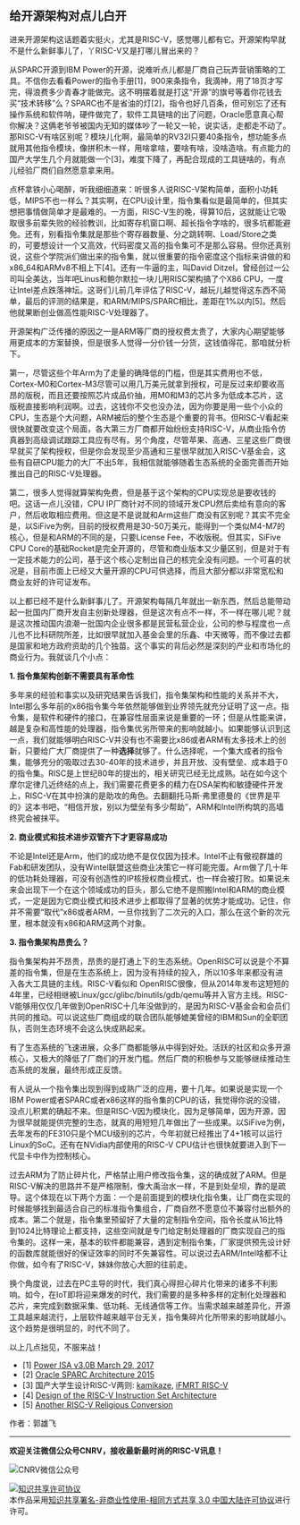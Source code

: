 ## 给开源架构对点儿白开

进来开源架构这话题着实挺火，尤其是RISC-V，感觉哪儿都有它。开源架构早就不是什么新鲜事儿了，丫RISC-V又是打哪儿冒出来的？

从SPARC开源到IBM Power的开源，说难听点儿都是厂商自己玩弄营销策略的工具。不信你去看看Power的指令手册[1]，900来条指令，我滴神，用了18页才写完，得浪费多少青春才能做完。这不明摆着就是打这“开源”的旗号等着你花钱去买“技术转移”么？SPARC也不是省油的灯[2]，指令也好几百条，但可别忘了还有操作系统和软件呐，硬件做完了，软件工具链啥的出了问题，Oracle愿意真心帮你解决？这俩老爷爷被国内无知的媒体吵了一轮又一轮，说实话，走都走不动了。那RISC-V有啥区别呢？模块儿化啊，最简单的RV32I只要40条指令，想功能多点就用其他指令模块，像拼积木一样，用啥拿啥，要啥有啥，没啥造啥。有点能力的国产大学生几个月就能做一个[3]，难度下降了，再配合现成的工具链啥的，有点儿经验厂商们自然愿意拿来用。

点杯拿铁小心喝醉，听我细细道来：听很多人说RISC-V架构简单，面积小功耗低，MIPS不也一样么？其实啊，在CPU设计里，指令集看似是最简单的，但其实想把事情做简单才是最难的。一方面，RISC-V生的晚，得算10后，这就能让它吸取很多前辈失败的经验教训，比如寄存机窗口啊、超长指令字啥的，很多坑都能避免。还有，别看指令集就是那些个寄存器数量、分之跳转啊、Load/Store之类的，可要想设计一个又高效，代码密度又高的指令集可不是那么容易。但你还真别说，这些个学院派们做出来的指令集，就以很重要的指令密度这个指标来讲做的和x86\_64和ARMv8不相上下[4]。还有一牛逼的主，叫David Ditzel，曾经创过一公司叫全美达，当年吧Linus和鲍尔默拉一块儿用RISC架构搞了个X86 CPU，一度让Intel差点跌落神坛。这哥们儿前几年评估了RISC-V，越玩儿越觉得这东西不简单，最后的评测的结果是，和ARM/MIPS/SPARC相比，差距在1%以内[5]。然后他就果断创业做高性能RISC-V处理器了。

开源架构广泛传播的原因之一是ARM等厂商的授权费太贵了，大家内心期望能够用更成本的方案替换，但是很多人觉得一分价钱一分货，这钱值得花，那咱就分析下。

第一，尽管这些个年Arm为了走量的确降低的门槛，但是其实费用也不低，Cortex-M0和Cortex-M3尽管可以用几万美元就拿到授权，可是反过来却要收高昂的版税，而且还要按照芯片成品价抽，用M0和M3的芯片多为低成本芯片，这版税直接影响利润啊。过去，这钱你不交也没办法，因为你要是用一些个小众的CPU，生态是个大问题，ARM被后的整个生态是个重要的背书。但RISC-V看起来很快就要改变这个局面，各大第三方厂商都开始纷纷支持RISC-V，从商业指令仿真器到高级调试跟踪工具应有尽有。另个角度，尽管苹果、高通、三星这些厂商很早就买了架构授权，但是你会发现至少高通和三星很早就加入RISC-V基金会，这些有自研CPU能力的大厂不出5年，我相信就能够随着生态系统的全面完善而开始推出自己的RISC-V处理器。

第二，很多人觉得就算架构免费，但是基于这个架构的CPU实现总是要收钱的吧。这话一点儿没错，CPU IP厂商针对不同的领域开发CPU然后卖给有意向的客户，然后收取相应费用。但这是不是说就和Arm这些厂商没有区别呢？其实不完全是，以SiFive为例，目前的授权费用是30-50万美元，能得到一个类似M4-M7的核心，但是和ARM的不同的是，只要License Fee，不收版税。但其实，SiFive CPU Core的基础Rocket是完全开源的，尽管和商业版本又少量区别，但是对于有一定技术能力的公司，基于这个核心定制出自己的核完全没有问题。一个可喜的状况是，目前市面上已经又大量开源的CPU可供选择，而且大部分都以非常宽松和商业友好的许可证发布。

以上都已经不是什么新鲜事儿了。开源架构每隔几年就出一新东西，然后总能带动起一批国内厂商开发自主创新处理器，但是这次有点不一样，不一样在哪儿呢？就是这次推动国内浪潮一批国内企业很多都是民营私营企业，公司的参与程度也一点儿也不比科研院所差，比如很早就加入基金会里的乐鑫、中天微等，而不像过去都是国家和地方政府资助的几个独苗。这个事实的背后必然是深刻的产业和市场化的商业行为。我就谈几个小点：

**1. 指令集架构创新不需要具有革命性**

多年来的经验和事实以及研究结果告诉我们，指令集架构和性能的关系并不大，Intel那么多年前的x86指令集今年依然能够做到业界领先就充分证明了这一点。指令集，是软件和硬件的接口，在兼容性层面来说是重要的一环；但是从性能来讲，越是复杂和高性能的处理器，指令集优劣所带来的影响就越小。如果能够认识到这一点，我们就能够明白RISC-V并没有也不需要比x86或者ARM有太多技术上的创新，只要给广大厂商提供了一种**选择**就够了。什么选择呢，一个集大成者的指令集，能够充分的吸取过去30-40年的技术进步，并且开放、没有壁垒、成本趋于0的指令集。RISC是上世纪80年的提出的，相关研究已经无比成熟。站在如今这个摩尔定律几近终结的点上，我们需要花费更多的精力在DSA架构和敏捷硬件开发上，RISC-V在其中扮演的是助攻的角色。去翻翻托马斯·弗里德曼的《世界是平的》这本书吧，“相信开放，别以为壁垒有多少帮助”，ARM和Intel所构筑的高墙终究会被抹平。

**2. 商业模式和技术进步双管齐下才更容易成功**

不论是Intel还是Arm，他们的成功绝不是仅仅因为技术。Intel不止有傲视群雄的Fab和研发团队，没有Wintel联盟这些商业决策它一样可能完蛋。Arm做了几十年的低功耗处理器，可没有创造性的IP核授权商业模式，也一样会被打败。如果说未来会出现下一个在这个领域成功的巨头，那么它绝不是照搬Intel和ARM的商业模式，一定是因为它商业模式和技术进步上都取得了显著的优势才能成功。记住，你并不需要“取代”x86或者ARM，一旦你找到了二次元的入口，那么在这个新的次元里，根本就没有x86和ARM这两个对象。

**3. 指令集架构昂贵么？**

指令集架构并不昂贵，昂贵的是打通上下的生态系统。OpenRISC可以说是个不算差的指令集，但是在生态系统上，因为没有持续的投入，所以10多年来都没有进入各大工具链的主线。RISC-V看似和
OpenRISC很像，但从2014年发布这短短的4年里，已经相继被Linux/gcc/glibc/binutils/gdb/qemu等并入官方主线。RISC-V能够用仅仅几年做到OpenRISC十几年没做到的，是因为RISC-V基金会和会员们共同的推动。可以说这些厂商组成的联合团队能够媲美曾经的IBM和Sun的全职团队，否则生态环境不会这么快成熟起来。

有了生态系统的飞速进展，众多厂商都能够从中得到好处。活跃的社区和众多开源核心，又极大的降低了厂商们的开发门槛。然后厂商的积极参与又能够继续推动生态系统的发展，最终形成正反馈。

有人说从一个指令集出现到得到成熟广泛的应用，要十几年。如果说是实现一个IBM Power或者SPARC或者x86这样的指令集的CPU的话，我觉得你说的没错，没点儿积累的确起不来。但是RISC-V因为模块化，因为足够简单，因为开源，因为很早就能提供完整的生态，就真的用短短几年做出了一些成果。以SiFive为例，去年发布的FE310只是个MCU级别的芯片，今年初就已经推出了4+1核可以运行Linux的SoC。还有在NVidia内部使用的RISC-V CPU估计也很快就要进入到下一代显卡中作为控制核心。

过去ARM为了防止碎片化，严格禁止用户修改指令集，这的确成就了ARM。但是RISC-V解决的思路并不是严格限制，像大禹治水一样，不是到处垒坝，靠的是疏导。这个体现在以下两个方面：一个是前面提到的模块化指令集，让厂商在实现的时候能够找到最适合自己的标准指令集组合，厂商自然不愿意位不兼容付出额外的成本。第二个就是，指令集里预留好了大量的定制指令空间，指令长度从16比特到1024比特理论上都支持，这些空间就是专门给定制处理器的厂商实现自己的指令集的。这样一来，基本的软件都能兼容，遇到定制指令集，厂家提供预先设计好的函数库就能很好的保证效率的同时不失兼容性。可以说过去ARM/Intel啥都不让你做，如今有了RISC-V，妹妹你放心大胆的往前走。

换个角度说，过去在PC主导的时代，我们真心得担心碎片化带来的诸多不利影响。如今，在IoT即将迎来爆发的时代，我们需要的是多种多样的定制化处理器和芯片，来完成到数据采集、低功耗、无线通信等工作。当需求越来越差异化，开源工具越来越流行，上层软件越来越平台无关，指令集碎片化所带来的影响就越小。这个趋势是很明显的，时代不同了。

以上几点拙见，不服来战！

- [1] [Power ISA v3.0B March 29, 2017](https://ibm.ent.box.com/s/1hzcwkwf8rbju5h9iyf44wm94amnlcrv)
- [2] [Oracle SPARC Architecture 2015](http://www.oracle.com/technetwork/server-storage/sun-sparc-enterprise/documentation/sparc-architecture-2015-2868130.pdf)
- [3] 国产大学生设计RISC-V两则: [kamikaze](https://github.com/rgwan/kamikaze), [iFMRT RISC-V](https://github.com/iFMRT/Graduation-Project-2012/tree/base)
- [4] [Design of the RISC-V Instruction Set Architecture](https://people.eecs.berkeley.edu/~krste/papers/EECS-2016-1.pdf)
- [5] [Another RISC-V Religious Conversion](https://www.eejournal.com/article/another-risc-v-religious-conversion/)

作者：郭雄飞

----

**欢迎关注微信公众号CNRV，接收最新最时尚的RISC-V讯息！**

![CNRV微信公众号](/assets/images/cnrv_qr.png)

<a rel="license" href="http://creativecommons.org/licenses/by-nc-sa/3.0/cn/"><img alt="知识共享许可协议" style="border-width:0" src="https://i.creativecommons.org/l/by-nc-sa/3.0/cn/80x15.png" /></a><br />本作品采用<a rel="license" href="http://creativecommons.org/licenses/by-nc-sa/3.0/cn/">知识共享署名-非商业性使用-相同方式共享 3.0 中国大陆许可协议</a>进行许可。
